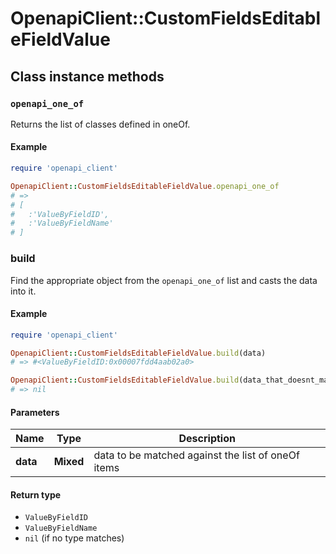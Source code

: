 # OpenapiClient::CustomFieldsEditableFieldValue

## Class instance methods

### `openapi_one_of`

Returns the list of classes defined in oneOf.

#### Example

```ruby
require 'openapi_client'

OpenapiClient::CustomFieldsEditableFieldValue.openapi_one_of
# =>
# [
#   :'ValueByFieldID',
#   :'ValueByFieldName'
# ]
```

### build

Find the appropriate object from the `openapi_one_of` list and casts the data into it.

#### Example

```ruby
require 'openapi_client'

OpenapiClient::CustomFieldsEditableFieldValue.build(data)
# => #<ValueByFieldID:0x00007fdd4aab02a0>

OpenapiClient::CustomFieldsEditableFieldValue.build(data_that_doesnt_match)
# => nil
```

#### Parameters

| Name | Type | Description |
| ---- | ---- | ----------- |
| **data** | **Mixed** | data to be matched against the list of oneOf items |

#### Return type

- `ValueByFieldID`
- `ValueByFieldName`
- `nil` (if no type matches)

